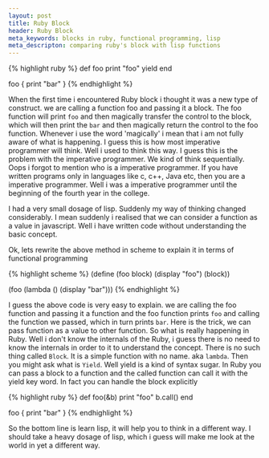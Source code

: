 ```yaml
---
layout: post
title: Ruby Block
header: Ruby Block
meta_keywords: blocks in ruby, functional programming, lisp
meta_descripton: comparing ruby's block with lisp functions
---
```


{% highlight ruby %}
def foo
  print "foo"
  yield
end  

foo { print "bar" }
{% endhighlight %}

When the first time i encountered Ruby block i thought it was a new
type of construct. we are calling a function foo and passing it a
block. The foo function will print `foo` and then magically transfer
the control to the block, which will then print the `bar` and then
magically return the control to the foo function. Whenever i use the
word 'magically' i mean that i am not fully aware of what is
happening. I guess this is how most imperative programmer will
think. Well i used to think this way. I guess this is the problem with
the imperative programmer. We kind of think sequentially. Oops i
forgot to mention who is a imperative programmer. If you have written
programs only in languages like c, c++, Java etc, then you are a
imperative programmer. Well i was a imperative programmer until the
beginning of the fourth year in the college.

I had a very small dosage of lisp. Suddenly my way of thinking changed
considerably. I mean suddenly i realised that we can consider a
function as a value in javascript. Well i have written code without
understanding the basic concept.

Ok, lets rewrite the above method in scheme to explain it in terms of
functional programming

{% highlight scheme %}
(define (foo block)
  (display "foo")
  (block))

(foo (lambda () 
       (display "bar")))
{% endhighlight %}


I guess the above code is very easy to explain. we are calling the foo
function and passing it a function and the foo function prints `foo`
and calling the function we passed, which in turn prints `bar`. Here
is the trick, we can pass function as a value to other function. So
what is really happening in Ruby. Well i don't know the internals of
the Ruby, i guess there is no need to know the internals in order to
it to understand the concept. There is no such thing called
`Block`. It is a simple function with no name. aka `lambda`. Then you
might ask what is `Yield`. Well yield is a kind of syntax sugar. In
Ruby you can pass a block to a function and the called function can
call it with the yield key word. In fact you can handle the block
explicitly

{% highlight ruby %}
def foo(&b)
  print "foo"
  b.call()
end  

foo { print "bar" }
{% endhighlight %}


So the bottom line is learn lisp, it will help you to think in a
different way. I should take a heavy dosage of lisp, which i guess
will make me look at the world in yet a different way.
